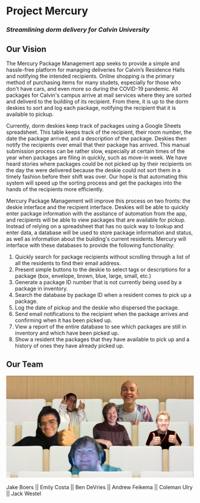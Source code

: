 # Project Mercury

### *Streamlining dorm delivery for Calvin University*

## Our Vision

The Mercury Package Management app seeks to provide a simple and hassle-free platform for managing deliveries for Calvin’s Residence Halls and notifying the intended recipients. Online shopping is the primary method of purchasing items for many studets, especially for those who don't have cars, and even more so during the COVID-19 pandemic. All packages for Calvin's campus arrive at mail services where they are sorted and deliverd to the building of its recipient. From there, it is up to the dorm deskies to sort and log each package, notifying the recipient that it is available to pickup.

Currently, dorm deskies keep track of packages using a Google Sheets spreadsheet. This table keeps track of the recipient, their room number, the date the package arrived, and a description of the package. Deskies then notify the recipients over email that their package has arrived. This manual submission process can be rather slow, especially at certain times of the year when packages are filing in quickly, such as move-in week. We have heard stories where packages could be not picked up by their recipients on the day the were delivered because the deskie could not sort them in a timely fashion before their shift was over. Our hope is that automating this system will speed up the sorting process and get the packages into the hands of the recipients more efficiently. 

Mercury Package Management will improve this process on two fronts: the deskie interface and the recipient interface. Deskies will be able to quickly enter package information with the assitance of automation from the app, and recipients will be able to view packages that are available for pickup. Instead of relying on a spreadsheet that has no quick way to lookup and enter data, a database will be used to store package information and status, as well as information about the building's current residents. Mercury will interface with these databases to provide the following functionality:

1. Quickly search for package recipients without scrolling through a list of all the residents to find their email address.
2. Present simple buttons to the deskie to select tags or descriptions for a package (box, envelope, brown, blue, large, small, etc.)
3. Generate a package ID number that is not currently being used by a package in inventory.
4. Search the database by package ID when a resident comes to pick up a package.
5. Log the date of pickup and the deskie who dispersed the package.
6. Send email notifications to the recipient when the package arrives and confirming when it has been picked up.
7. View a report of the entire database to see which packages are still in inventory and which have been picked up.
8. Show a resident the packages that they have available to pick up and a history of ones they have already picked up.

## Our Team

![Team Photo](GroupATeamPhoto.jpg)

Jake Boers || Emily Costa || Ben DeVries || Andrew Feikema || Coleman Ulry || Jack Westel  
